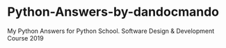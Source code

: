 # Python-Answers-by-dandocmando
My Python Answers for Python School. Software Design & Development Course 2019

